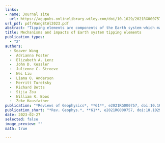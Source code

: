 ```yaml
---
links:
- name: Journal site
  url: https://agupubs.onlinelibrary.wiley.com/doi/10.1029/2021RG000757
url_pdf: pdf/WangEtAl2023.pdf
abstract: "Tipping elements are components of the Earth system which may respond nonlinearly to anthropogenic climate change by transitioning toward substantially different long-term states upon passing key thresholds or “tipping points.” In some cases, such changes could produce additional greenhouse gas emissions or radiative forcing that could compound global warming. Improved understanding of tipping elements is important for predicting future climate risks and their impacts. Here we review mechanisms, predictions, impacts, and knowledge gaps associated with 10 notable Earth system components proposed to be tipping elements. We evaluate which tipping elements are approaching critical thresholds and whether shifts may manifest rapidly or over longer timescales. Some tipping elements have a higher risk of crossing tipping points under middle-of-the-road emissions pathways and will possibly affect major ecosystems, climate patterns, and/or carbon cycling within the 21st century. However, literature assessing different emissions scenarios indicates a strong potential to reduce impacts associated with many tipping elements through climate change mitigation. The studies synthesized in our review suggest most tipping elements do not possess the potential for abrupt future change within years, and some proposed tipping elements may not exhibit tipping behavior, rather responding more predictably and directly to the magnitude of forcing. Nevertheless, uncertainties remain associated with many tipping elements, highlighting an acute need for further research and modeling to better constrain risks."
title: Mechanisms and impacts of Earth system tipping elements
publication_types:
  - "2"
authors:
  - Seaver Wang
  -  Adrianna Foster
  -  Elizabeth A. Lenz
  -  John D. Kessler
  -  Julienne C. Stroeve
  -  Wei Liu
  -  Liana O. Anderson
  -  Merritt Turetsky
  -  Richard Betts
  -  Sijia Zou
  -  William R. Boos
  -  Zeke Hausfather
publication: "*Reviews of Geophysics*, **61**, e2021RG000757, doi:10.1029/2021RG000757"
publication_short: "*Rev. Geophys.*, **61**, e2021RG000757, doi:10.1029/2021RG000757"
date: 2023-02-27
selected: false
image_preview: ""
math: true

---
```

